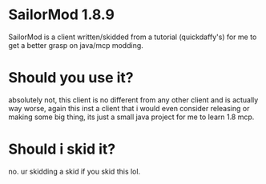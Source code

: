 # SailorMod 1.8.9

SailorMod is a client written/skidded from a tutorial (quickdaffy's) for me to get a better grasp on java/mcp modding.

# Should you use it?

absolutely not, this client is no different from any other client and is actually way worse, again this inst a client that i would even consider
releasing or making some big thing, its just a small java project for me to learn 1.8 mcp.

# Should i skid it?

no. ur skidding a skid if you skid this lol.
